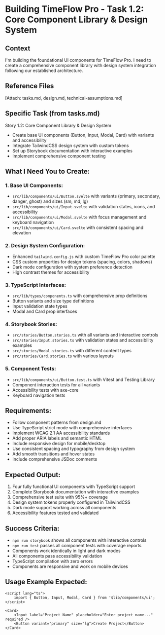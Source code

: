 # Building TimeFlow Pro - Task 1.2: Core Component Library & Design System

## Context

I'm building the foundational UI components for TimeFlow Pro. I need to create a comprehensive component library with design system integration following our established architecture.

## Reference Files

[Attach: tasks.md, design.md, technical-assumptions.md]

## Specific Task (from tasks.md)

Story 1.2: Core Component Library & Design System

- Create base UI components (Button, Input, Modal, Card) with variants and accessibility
- Integrate TailwindCSS design system with custom tokens
- Set up Storybook documentation with interactive examples
- Implement comprehensive component testing

## What I Need You to Create:

### 1. Base UI Components:

- `src/lib/components/ui/Button.svelte` with variants (primary, secondary, danger, ghost) and sizes (sm, md, lg)
- `src/lib/components/ui/Input.svelte` with validation states, icons, and accessibility
- `src/lib/components/ui/Modal.svelte` with focus management and keyboard navigation
- `src/lib/components/ui/Card.svelte` with consistent spacing and elevation

### 2. Design System Configuration:

- Enhanced `tailwind.config.js` with custom TimeFlow Pro color palette
- CSS custom properties for design tokens (spacing, colors, shadows)
- Dark mode configuration with system preference detection
- High contrast themes for accessibility

### 3. TypeScript Interfaces:

- `src/lib/types/components.ts` with comprehensive prop definitions
- Button variants and size type definitions
- Input validation state types
- Modal and Card prop interfaces

### 4. Storybook Stories:

- `src/stories/Button.stories.ts` with all variants and interactive controls
- `src/stories/Input.stories.ts` with validation states and accessibility examples
- `src/stories/Modal.stories.ts` with different content types
- `src/stories/Card.stories.ts` with various layouts

### 5. Component Tests:

- `src/lib/components/ui/Button.test.ts` with Vitest and Testing Library
- Component interaction tests for all variants
- Accessibility tests with axe-core
- Keyboard navigation tests

## Requirements:

- Follow component patterns from design.md
- Use TypeScript strict mode with comprehensive interfaces
- Implement WCAG 2.1 AA accessibility standards
- Add proper ARIA labels and semantic HTML
- Include responsive design for mobile/desktop
- Use consistent spacing and typography from design system
- Add smooth transitions and hover states
- Include comprehensive JSDoc comments

## Expected Output:

1. Four fully functional UI components with TypeScript support
2. Complete Storybook documentation with interactive examples
3. Comprehensive test suite with 95%+ coverage
4. Design system tokens properly configured in TailwindCSS
5. Dark mode support working across all components
6. Accessibility features tested and validated

## Success Criteria:

- `npm run storybook` shows all components with interactive controls
- `npm run test` passes all component tests with coverage reports
- Components work identically in light and dark modes
- All components pass accessibility validation
- TypeScript compilation with zero errors
- Components are responsive and work on mobile devices

## Usage Example Expected:

```svelte
<script lang="ts">
	import { Button, Input, Modal, Card } from '$lib/components/ui';
</script>

<Card>
	<Input label="Project Name" placeholder="Enter project name..." required />
	<Button variant="primary" size="lg">Create Project</Button>
</Card>
```
